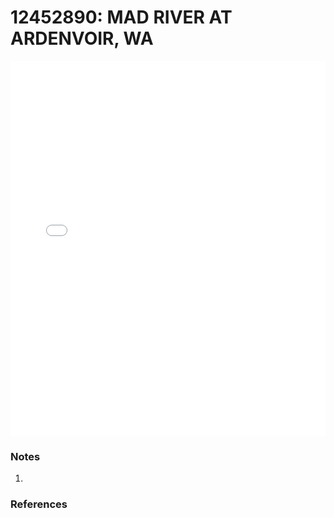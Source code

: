 # 12452890: MAD RIVER AT ARDENVOIR, WA

<iframe src="/_static/stations/12452890_fdc.html" width="100%" height="600" frameborder="0"></iframe>

### Notes
1. 

### References

